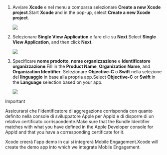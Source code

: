 1. <span data-ttu-id="89cd4-101">Avviare **Xcode** e nel menu a comparsa selezionare **Create a new Xcode project**.</span><span class="sxs-lookup"><span data-stu-id="89cd4-101">Start **Xcode** and in the pop-up, select **Create a new Xcode project**.</span></span>
   
    ![](./media/mobile-engagement-create-new-ios-app/xcode-new-project.png)
2. <span data-ttu-id="89cd4-102">Selezionare **Single View Application** e fare clic su **Next**.</span><span class="sxs-lookup"><span data-stu-id="89cd4-102">Select **Single View Application**, and then click **Next**.</span></span>
   
    ![](./media/mobile-engagement-create-new-ios-app/xcode-simple-view.png)
3. <span data-ttu-id="89cd4-103">Specificare **nome prodotto**, **nome organizzazione** e **identificatore organizzazione**.</span><span class="sxs-lookup"><span data-stu-id="89cd4-103">Fill in the **Product Name**, **Organization Name**, and **Organization Identifier**.</span></span> <span data-ttu-id="89cd4-104">Selezionare **Objective-C** o **Swift** nella selezione del **linguaggio** in base alla propria app.</span><span class="sxs-lookup"><span data-stu-id="89cd4-104">Select **Objective-C** or **Swift** in the **Language** selection based on your app.</span></span>
   
    ![](./media/mobile-engagement-create-new-ios-app/xcode-project-props.png)

> [!IMPORTANT]
> <span data-ttu-id="89cd4-105">Assicurarsi che l'identificatore di aggregazione corrisponda con quanto definito nella console di sviluppatore Apple per AppId e di disporre di un relativo certificato corrispondente.</span><span class="sxs-lookup"><span data-stu-id="89cd4-105">Make sure that the Bundle Identifier matches with what you have defined in the Apple Developer console for AppId and that you have a corresponding certificate for it.</span></span> 
> 
> 

<span data-ttu-id="89cd4-106">Xcode creerà l'app demo in cui si integrerà Mobile Engagement.</span><span class="sxs-lookup"><span data-stu-id="89cd4-106">Xcode will create the demo app into which we integrate Mobile Engagement.</span></span>


